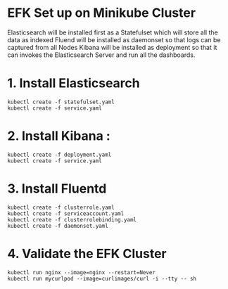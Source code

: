 
# EFK Set up on Minikube Cluster  

Elasticsearch will be installed first as a Statefulset which will store all the data as indexed
Fluend will be installed as daemonset so that logs can be captured from all Nodes
Kibana will be installed as deployment so that it can invokes the Elasticsearch Server and run all the dashboards.

# 1. Install Elasticsearch   
    kubectl create -f statefulset.yaml
    kubectl create -f service.yaml

# 2. Install Kibana :  
    kubectl create -f deployment.yaml
    kubectl create -f service.yaml

# 3. Install Fluentd  
    kubectl create -f clusterrole.yaml
    kubectl create -f serviceaccount.yaml
    kubectl create -f clusterrolebinding.yaml
    kubectl create -f daemonset.yaml

# 4. Validate the EFK Cluster  
    kubectl run nginx --image=nginx --restart=Never
    kubectl run mycurlpod --image=curlimages/curl -i --tty -- sh

